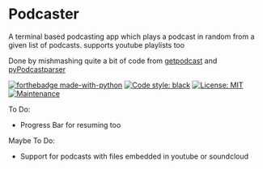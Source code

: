 # Podcaster
  
A terminal based podcasting app which plays a podcast in random from a given list of podcasts. supports youtube playlists too

Done by mishmashing quite a bit of code from [getpodcast](https://bitbucket.org/fholmer/getpodcast/src/default/) and
[pyPodcastparser](https://github.com/mr-rigden/pyPodcastParser)

[![forthebadge made-with-python](http://ForTheBadge.com/images/badges/made-with-python.svg)](https://www.python.org/)
[![Code style: black](https://img.shields.io/badge/code%20style-black-000000.svg?style=for-the-badge)](https://github.com/psf/black) 
[![License: MIT](https://img.shields.io/badge/License-MIT-yellow.svg?style=for-the-badge)](https://opensource.org/licenses/MIT) 
[![Maintenance](https://img.shields.io/badge/Maintained%3F-yes-green.svg?style=for-the-badge)](https://github.com/pranavtifr/podcaster/issues)

To Do:
 - Progress Bar for resuming too

Maybe To Do:
 - Support for podcasts with files embedded in youtube or soundcloud
